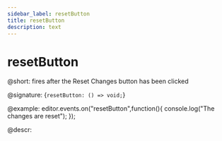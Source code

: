 ```yaml
---
sidebar_label: resetButton
title: resetButton
description: text
---
```


# resetButton

@short: fires after the Reset Changes button has been clicked

@signature: {`resetButton: () => void;`}

@example:
editor.events.on("resetButton",function(){
    console.log("The changes are reset");
});

@descr:
